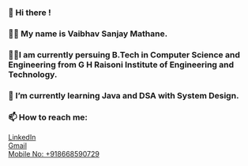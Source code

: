 ### 👋 Hi there !
### 🙎‍♂️ My name is Vaibhav Sanjay Mathane.
### 👨‍🎓I am currently persuing B.Tech in Computer Science and Engineering from G H Raisoni Institute of Engineering and Technology.
### 🌱 I’m currently learning Java and DSA with System Design.
### 📫 How to reach me: 
<a href="https://www.linkedin.com/in/vaibhav-mathane/">LinkedIn</a><br>
<a href="mailto:vaibhav.s.mathane@gmail.com">Gmail</a><br>
<a href="tel:+918668590729">Mobile No: +918668590729</a>


<!--
**vaibhavmathane0578/vaibhavmathane0578** is a ✨ _special_ ✨ repository because its `README.md` (this file) appears on your GitHub profile.

Here are some ideas to get you started:

- 🔭 I’m currently working on ...
- 🌱 I’m currently learning ...
- 👯 I’m looking to collaborate on ...
- 🤔 I’m looking for help with ...
- 💬 Ask me about ...
- 📫 How to reach me: ...
- 😄 Pronouns: ...
- ⚡ Fun fact: ...
-->

